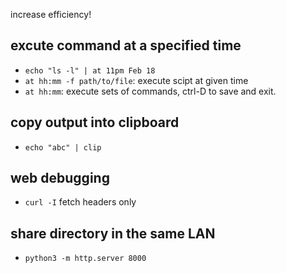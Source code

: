 increase efficiency!

## excute command at a specified time
- `echo "ls -l" | at 11pm Feb 18`
- `at hh:mm -f path/to/file`: execute scipt at given time
- `at hh:mm`: execute sets of commands, ctrl-D to save and exit.

## copy output into clipboard
- `echo "abc" | clip`

## web debugging
- `curl -I` fetch headers only

## share directory in the same LAN
- `python3 -m http.server 8000`

